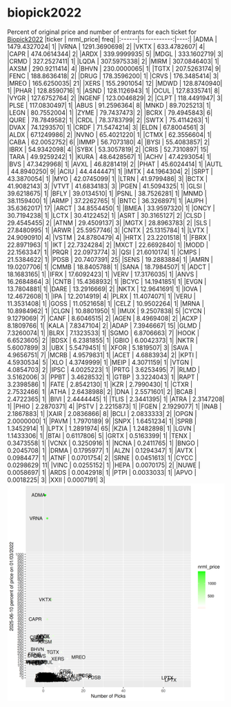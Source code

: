 # biopick2022
Percent of original price and number of entrants for each ticket for [Biopick2022](https://twitter.com/hashtag/Biopick2022)
|ticker |   nrml_price| freq|
|:------|------------:|----:|
|ADMA   | 1479.4327024|    1|
|VRNA   | 1291.3690698|    2|
|VKTX   |  633.4782607|    4|
|CAPR   |  474.0614344|    2|
|ARDX   |  339.9999935|    5|
|MDGL   |  333.1602719|    3|
|CRMD   |  327.2527411|    1|
|LQDA   |  307.5975338|    2|
|MIRM   |  307.0846403|    1|
|AXSM   |  290.9211414|    4|
|BHVN   |  230.0000065|    1|
|TGTX   |  207.5263174|    9|
|FENC   |  188.8636418|    2|
|DRUG   |  178.3596200|    1|
|CRVS   |  176.3485414|    3|
|MREO   |  165.6250035|   21|
|XERS   |  155.2901054|   12|
|MDWD   |  128.8740940|    1|
|PHAR   |  128.8590716|    1|
|ASND   |  128.1126943|    1|
|OCUL   |  127.8335741|    8|
|VYGR   |  127.6752764|    2|
|NGENF  |  123.0046829|    2|
|CLPT   |  118.4491947|    3|
|PLSE   |  117.0830497|    1|
|ABUS   |   91.2596364|    8|
|MNKD   |   89.7025213|    1|
|LEGN   |   80.7552004|    1|
|ZYME   |   79.7437473|    2|
|BCRX   |   79.4945843|    6|
|QURE   |   78.7849582|    1|
|CRDL   |   78.3783799|    2|
|SWTX   |   75.4114263|    1|
|DVAX   |   74.1293570|    1|
|CRDF   |   71.5474214|    3|
|ELDN   |   67.8004561|    3|
|ALDX   |   67.1249986|    2|
|NVNO   |   65.4021220|    1|
|CTMX   |   62.3556604|    1|
|CABA   |   62.0052752|    6|
|IMMP   |   56.7073180|    4|
|BYSI   |   55.4083857|    2|
|IBRX   |   54.9342098|    4|
|SYBX   |   53.3057819|    2|
|CRIS   |   52.7310897|   15|
|TARA   |   49.9259242|    1|
|KURA   |   48.6428567|    1|
|ACHV   |   47.4293054|    1|
|BVS    |   47.3429968|    1|
|AVXL   |   46.8281419|    2|
|PHAT   |   45.6024414|    1|
|AUTL   |   44.8940250|    9|
|ACIU   |   44.4444471|    1|
|IMTX   |   44.1964304|    2|
|SRPT   |   43.3870054|    1|
|MYO    |   42.0745099|    1|
|LTRN   |   41.9799486|    3|
|BCTX   |   41.9082143|    3|
|VTVT   |   41.6834183|    3|
|PGEN   |   41.5094325|    1|
|GLSI   |   39.6218675|    1|
|BFLY   |   39.0134510|    1|
|PSNL   |   38.7526281|    1|
|MNMD   |   38.1159400|    1|
|ARMP   |   37.2262765|    1|
|BNTC   |   36.3268971|    1|
|AUPH   |   35.6362017|   17|
|ARCT   |   34.8554450|    1|
|BMEA   |   33.9597320|    1|
|ONCY   |   30.7194238|    1|
|LCTX   |   30.4122452|    1|
|ASRT   |   30.3165127|    2|
|CLSD   |   29.4545455|    2|
|ATNM   |   29.4509137|    3|
|MGTX   |   28.8963783|    2|
|SLS    |   27.8480995|    1|
|ARWR   |   25.5957746|    3|
|CNTX   |   25.1315784|    1|
|LVTX   |   24.9090910|    4|
|VSTM   |   24.8780479|    4|
|HRTX   |   23.2201518|    1|
|FBRX   |   22.8971963|    1|
|IKT    |   22.7324284|    2|
|MXCT   |   22.6692840|    1|
|MODD   |   22.1563347|    1|
|PRQR   |   22.0973774|    3|
|QSI    |   21.6010174|    1|
|CMPS   |   21.5384622|    1|
|PDSB   |   20.7407391|   25|
|SENS   |   19.2883884|    1|
|AMRN   |   19.0207706|    1|
|CMMB   |   18.8405788|    1|
|SANA   |   18.7984507|    1|
|ADCT   |   18.1683165|    1|
|IFRX   |   17.6092423|    1|
|VERV   |   17.3176035|    1|
|ANVS   |   16.2684864|    3|
|CNTB   |   15.4368932|    1|
|BCYC   |   14.1941851|    1|
|EVGN   |   13.7804881|    1|
|DARE   |   13.2916669|    2|
|NKTX   |   12.9641691|    1|
|IOVA   |   12.4672608|    1|
|IPA    |   12.2014919|    4|
|PLRX   |   11.4074071|    1|
|VERU   |   11.3531408|    1|
|GOSS   |   11.0521658|    1|
|CELZ   |   10.9502264|    1|
|MRNA   |   10.8984962|    1|
|CLGN   |   10.8801950|    1|
|IMUX   |    9.2507838|    5|
|CYCN   |    9.1279069|    7|
|CANF   |    8.6046515|    2|
|AGEN   |    8.4969408|    2|
|ACXP   |    8.1809766|    1|
|KALA   |    7.8347104|    2|
|ADAP   |    7.3946667|   15|
|GLMD   |    7.3260074|    1|
|BLRX   |    7.1323533|    1|
|SGMO   |    6.8706663|    7|
|HOOK   |    6.6523605|    2|
|BDSX   |    6.2381855|    1|
|GBIO   |    6.0042373|    1|
|NKTR   |    5.6007899|    3|
|UBX    |    5.5479451|    1|
|XFOR   |    5.1819507|    3|
|SAVA   |    4.9656751|    7|
|MCRB   |    4.9579831|    1|
|ACET   |    4.6883934|    2|
|KPTI   |    4.5930534|    5|
|XLO    |    4.3749999|    1|
|MEIP   |    4.3071159|    1|
|VTGN   |    4.0854703|    2|
|IPSC   |    4.0025223|    1|
|PRTG   |    3.6253495|    7|
|RLMD   |    3.5162006|    3|
|PPBT   |    3.4628532|    1|
|GTBP   |    3.3224043|    1|
|RAPT   |    3.2398586|    1|
|FATE   |    2.8542130|    1|
|KZR    |    2.7990430|    1|
|CTXR   |    2.7532466|    1|
|ATHA   |    2.6438988|    2|
|DNA    |    2.5571601|    2|
|BCAB   |    2.4722365|    1|
|BIVI   |    2.4444445|    1|
|TLIS   |    2.3441395|    1|
|ATRA   |    2.3147208|    1|
|PHIO   |    2.2870371|    4|
|PSTV   |    2.2215873|    1|
|FGEN   |    2.1929077|    1|
|INAB   |    2.1867883|    1|
|XAIR   |    2.0836866|    8|
|BCLI   |    2.0833333|    2|
|OPGN   |    2.0000000|    1|
|PAVM   |    1.7970189|    9|
|SNPX   |    1.6451234|    1|
|SPRB   |    1.3452914|    1|
|LPTX   |    1.2891974|   65|
|KZIA   |    1.2482898|    1|
|LGVN   |    1.1433306|    1|
|BTAI   |    0.6117806|    5|
|GRTX   |    0.5163399|    1|
|TENX   |    0.3473558|    1|
|VCNX   |    0.3250916|    1|
|NCNA   |    0.2411765|    1|
|BNGO   |    0.2045708|    1|
|DRMA   |    0.1795977|    1|
|ALZN   |    0.1294347|    1|
|AVTX   |    0.0984477|    1|
|ATNF   |    0.0701754|    2|
|SRNE   |    0.0451613|    1|
|CYCC   |    0.0298629|   11|
|VINC   |    0.0255152|    1|
|HEPA   |    0.0070175|    2|
|NUWE   |    0.0058697|    1|
|ARDS   |    0.0042918|    1|
|PTPI   |    0.0033033|    1|
|APVO   |    0.0018225|    3|
|XXII   |    0.0007191|    3|
![retvspicks](biopicks.png?raw=true)
